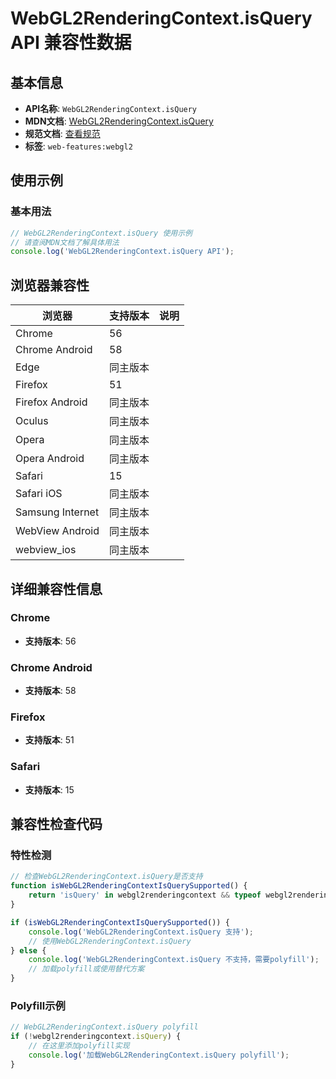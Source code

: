 # WebGL2RenderingContext.isQuery API 兼容性数据

## 基本信息

- **API名称**: `WebGL2RenderingContext.isQuery`
- **MDN文档**: [WebGL2RenderingContext.isQuery](https://developer.mozilla.org/docs/Web/API/WebGL2RenderingContext/isQuery)
- **规范文档**: [查看规范](https://registry.khronos.org/webgl/specs/latest/2.0/#3.7.12)
- **标签**: `web-features:webgl2`

## 使用示例

### 基本用法

```javascript
// WebGL2RenderingContext.isQuery 使用示例
// 请查阅MDN文档了解具体用法
console.log('WebGL2RenderingContext.isQuery API');
```

## 浏览器兼容性

| 浏览器 | 支持版本 | 说明 |
|--------|----------|------|
| Chrome | 56 |  |
| Chrome Android | 58 |  |
| Edge | 同主版本 |  |
| Firefox | 51 |  |
| Firefox Android | 同主版本 |  |
| Oculus | 同主版本 |  |
| Opera | 同主版本 |  |
| Opera Android | 同主版本 |  |
| Safari | 15 |  |
| Safari iOS | 同主版本 |  |
| Samsung Internet | 同主版本 |  |
| WebView Android | 同主版本 |  |
| webview_ios | 同主版本 |  |

## 详细兼容性信息

### Chrome

- **支持版本**: 56

### Chrome Android

- **支持版本**: 58

### Firefox

- **支持版本**: 51

### Safari

- **支持版本**: 15

## 兼容性检查代码

### 特性检测

```javascript
// 检查WebGL2RenderingContext.isQuery是否支持
function isWebGL2RenderingContextIsQuerySupported() {
    return 'isQuery' in webgl2renderingcontext && typeof webgl2renderingcontext.isQuery === 'function';
}

if (isWebGL2RenderingContextIsQuerySupported()) {
    console.log('WebGL2RenderingContext.isQuery 支持');
    // 使用WebGL2RenderingContext.isQuery
} else {
    console.log('WebGL2RenderingContext.isQuery 不支持，需要polyfill');
    // 加载polyfill或使用替代方案
}
```

### Polyfill示例

```javascript
// WebGL2RenderingContext.isQuery polyfill
if (!webgl2renderingcontext.isQuery) {
    // 在这里添加polyfill实现
    console.log('加载WebGL2RenderingContext.isQuery polyfill');
}
```

